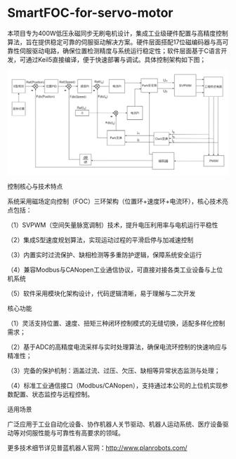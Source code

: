 # SmartFOC-for-servo-motor
本项目专为400W低压永磁同步无刷电机设计，集成工业级硬件配置与高精度控制算法，旨在提供稳定可靠的伺服驱动解决方案。硬件层面搭配17位磁编码器与高可靠性伺服驱动电路，确保位置检测精度与系统运行稳定性；软件层面基于C语言开发，可通过Keil5直接编译，便于快速部署与调试。具体控制架构如下图；
	

<img src="  ASSET\控制框架.png" alt="system" style="display: block; margin: 5px auto;zoom:85%" />


控制核心与技术特点

系统采用磁场定向控制（FOC）三环架构（位置环+速度环+电流环），核心技术亮点包括：

（1）SVPWM（空间矢量脉宽调制）技术，提升电压利用率与电机运行平稳性

（2）集成S型速度规划算法，实现运动过程的平滑启停与加减速控制

（3）内置实时过流保护、缺相检测等多重防护逻辑，保障系统安全运行

（4）兼容Modbus与CANopen工业通信协议，可直接对接各类工业设备与上位机系统

（5）软件采用模块化架构设计，代码逻辑清晰，易于理解与二次开发

核心功能

（1）灵活支持位置、速度、扭矩三种闭环控制模式的无缝切换，适配多样化控制需求；

（2）基于ADC的高精度电流采样与实时处理算法，确保电流环控制的快速响应与精准性；

（3）完备的保护机制：涵盖过流、过压、欠压、缺相等异常状态监测与处理；

（4）标准工业通信接口（Modbus/CANopen），支持通过本公司的上位机实现参数配置、状态监控与远程控制。

适用场景

广泛应用于工业自动化设备、协作机器人关节驱动、机器人运动系统、医疗设备驱动等对伺服性能与可靠性有高要求的领域。

更多技术细节详见普蓝机器人官网：http://www.planrobots.com/